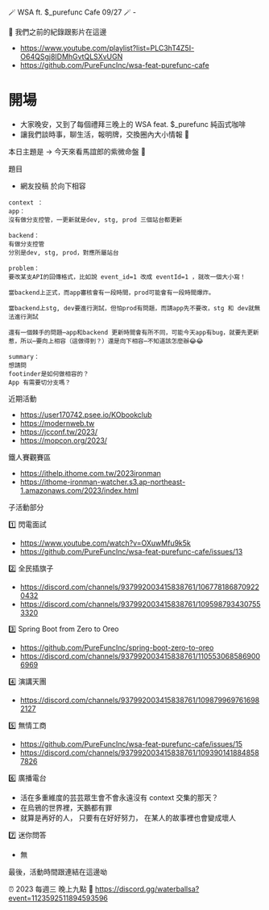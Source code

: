 🪄 WSA ft. $_purefunc Cafe 09/27 🪄 - 

:movie_camera: 我們之前的紀錄跟影片在這邊
* https://www.youtube.com/playlist?list=PLC3hT4Z5I-O64QSgj8IDMhGvtQLSXvUGN
* https://github.com/PureFuncInc/wsa-feat-purefunc-cafe

# 開場
* 大家晚安，又到了每個禮拜三晚上的 WSA feat. $_purefunc 純函式咖啡
* 讓我們談時事，聊生活，報明牌，交換圈內大小情報 🦻

本日主題是 -> 今天來看馬誼郎的紫微命盤 🔮

題目
* 網友投稿
於向下相容
```
context ：
app：
沒有做分支控管，一更新就是dev, stg, prod 三個站台都更新

backend：
有做分支控管
分別是dev, stg, prod，對應所屬站台

problem：
要改某支API的回傳格式，比如說 event_id=1 改成 eventId=1 ，就改一個大小寫！

當backend上正式，而app審核會有一段時間，prod可能會有一段時間爆炸。

當backend上stg, dev要進行測試，但怕prod有問題，而請app先不要改，stg 和 dev就無法進行測試

還有一個棘手的問題⋯app和backend 更新時間會有所不同，可能今天app有bug，就要先更新惹，所以⋯要向上相容（這做得到？）還是向下相容⋯不知道該怎麼辦😂😂

summary：
想請問
footinder是如何做相容的？
App 有需要切分支嗎？
```

近期活動
* https://user170742.psee.io/KObookclub
* https://modernweb.tw
* https://jcconf.tw/2023/
* https://mopcon.org/2023/

鐵人賽觀賽區
* https://ithelp.ithome.com.tw/2023ironman
* https://ithome-ironman-watcher.s3.ap-northeast-1.amazonaws.com/2023/index.html

子活動部分

:one: 閃電面試
* https://www.youtube.com/watch?v=OXuwMfu9k5k
* https://github.com/PureFuncInc/wsa-feat-purefunc-cafe/issues/13

:two: 全民插旗子
* https://discord.com/channels/937992003415838761/1067781868709220432
* https://discord.com/channels/937992003415838761/1095987934307553320

:three: Spring Boot from Zero to Oreo
* https://github.com/PureFuncInc/spring-boot-zero-to-oreo
* https://discord.com/channels/937992003415838761/1105530685869006969

:four: 演講天團
* https://discord.com/channels/937992003415838761/1098799697616982127

:five: 無情工商
* https://github.com/PureFuncInc/wsa-feat-purefunc-cafe/issues/15
* https://discord.com/channels/937992003415838761/1093901418848587826

:six: 廣播電台
* 活在多重維度的芸芸眾生會不會永遠沒有 context 交集的那天？
* 在烏鴉的世界裡，天鵝都有罪
* 就算是再好的人， 只要有在好好努力， 在某人的故事裡也會變成壞人

:seven: 迷你問答
* 無

最後，活動時間跟連結在這邊呦

:alarm_clock: 2023 每週三 晚上九點
:link: https://discord.gg/waterballsa?event=1123592511894593596
